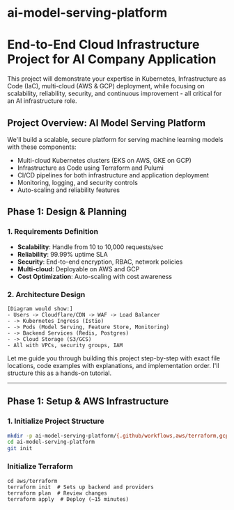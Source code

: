 # ai-model-serving-platform
##

# End-to-End Cloud Infrastructure Project for AI Company Application

This project will demonstrate your expertise in Kubernetes, Infrastructure as Code (IaC), multi-cloud (AWS & GCP) deployment, while focusing on scalability, reliability, security, and continuous improvement - all critical for an AI infrastructure role.

## Project Overview: AI Model Serving Platform

We'll build a scalable, secure platform for serving machine learning models with these components:
- Multi-cloud Kubernetes clusters (EKS on AWS, GKE on GCP)
- Infrastructure as Code using Terraform and Pulumi
- CI/CD pipelines for both infrastructure and application deployment
- Monitoring, logging, and security controls
- Auto-scaling and reliability features

## Phase 1: Design & Planning

### 1. Requirements Definition
- **Scalability**: Handle from 10 to 10,000 requests/sec
- **Reliability**: 99.99% uptime SLA
- **Security**: End-to-end encryption, RBAC, network policies
- **Multi-cloud**: Deployable on AWS and GCP
- **Cost Optimization**: Auto-scaling with cost awareness

### 2. Architecture Design
```
[Diagram would show:]
- Users -> Cloudflare/CDN -> WAF -> Load Balancer
- -> Kubernetes Ingress (Istio) 
- -> Pods (Model Serving, Feature Store, Monitoring)
- -> Backend Services (Redis, Postgres)
- -> Cloud Storage (S3/GCS)
- All with VPCs, security groups, IAM
```

Let me guide you through building this project step-by-step with exact file locations, code examples with explanations, and implementation order. I'll structure this as a hands-on tutorial.

---

## **Phase 1: Setup & AWS Infrastructure**
### **1. Initialize Project Structure**
```bash
mkdir -p ai-model-serving-platform/{.github/workflows,aws/terraform,gcp/pulumi,k8s/{base,overlays/prod,security},scripts,docs}
cd ai-model-serving-platform
git init
```

###  **Initialize Terraform**
```
cd aws/terraform
terraform init  # Sets up backend and providers
terraform plan  # Review changes
terraform apply  # Deploy (~15 minutes)
```